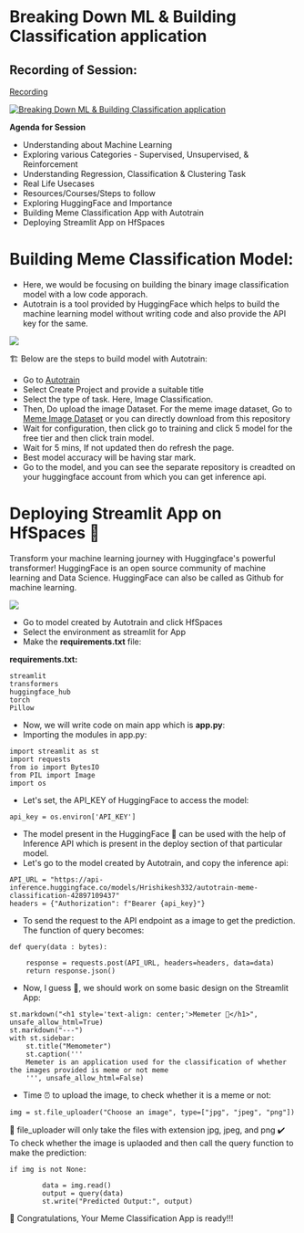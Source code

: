 
# Breaking Down ML & Building Classification application

## Recording of Session:

[Recording](https://www.youtube.com/watch?v=mhL8QEWo2j4)

[![Breaking Down ML & Building Classification application](https://img.youtube.com/vi/mhL8QEWo2j4/0.jpg)](https://www.youtube.com/watch?v=mhL8QEWo2j4)

**Agenda for Session**


* Understanding about Machine Learning
* Exploring various Categories - Supervised, Unsupervised, & Reinforcement
* Understanding Regression, Classification & Clustering Task
* Real Life Usecases
* Resources/Courses/Steps to follow
* Exploring HuggingFace and Importance
* Building Meme Classification App with Autotrain
* Deploying Streamlit App on HfSpaces


# Building Meme Classification Model:

* Here, we would be focusing on building the binary image classification model with a low code apporach.
* Autotrain is a tool provided by HuggingFace which helps to build the machine learning model without writing code and also provide the API key for the same.


![](https://miro.medium.com/v2/resize:fit:720/format:webp/1*o8TsDzgR6yIeFgogWmuVgA.png)

🏗️ Below are the steps to build model with Autotrain:
* Go to [Autotrain](https://huggingface.co/autotrain)
* Select Create Project and provide a suitable title
* Select the type of task. Here, Image Classification.
* Then, Do upload the image Dataset. For the meme image dataset, Go to [Meme Image Dataset]() or you can directly download from this repository
* Wait for configuration, then click go to training and click 5 model for the free tier and then click train model.
* Wait for 5 mins, If not updated then do refresh the page. 
* Best model accuracy will be having star mark.
* Go to the model, and you can see the separate repository is creadted on your huggingface account from which you can get inference api.


# Deploying Streamlit App on HfSpaces 🤗

Transform your machine learning journey with Huggingface's powerful transformer! HuggingFace is an open source community of machine learning and Data Science. HuggingFace can also be called as Github for machine learning.

![](https://dxj7eshgz03ln.cloudfront.net/production/textual/image/641903/original_ratio_extra_large_81fe0e8b-4a08-4f89-9b10-f31578aa350f.gif)



* Go to model created by Autotrain and click HfSpaces
* Select the environment as streamlit for App
* Make the **requirements.txt** file:

**requirements.txt:**
```
streamlit
transformers
huggingface_hub
torch
Pillow
```

* Now, we will write code on main app which is **app.py**:
* Importing the modules in app.py:
```
import streamlit as st
import requests
from io import BytesIO
from PIL import Image
import os
```
* Let's set, the API_KEY of HuggingFace to access the model:

```
api_key = os.environ['API_KEY']
```
* The model present in the HuggingFace 🤗 can be used with the help of Inference API which is present in the deploy section of that particular model.
* Let's go to the model created by Autotrain, and copy the inference api:

```
API_URL = "https://api-inference.huggingface.co/models/Hrishikesh332/autotrain-meme-classification-42897109437"
headers = {"Authorization": f"Bearer {api_key}"}
```
* To send the request to the API endpoint as a image to get the prediction. The function of query becomes:

```
def query(data : bytes):

    response = requests.post(API_URL, headers=headers, data=data)
    return response.json()

```
* Now, I guess 🤔, we should work on some basic design on the Streamlit App:

```
st.markdown("<h1 style='text-align: center;'>Memeter 💬</h1>", unsafe_allow_html=True)
st.markdown("---")
with st.sidebar:
    st.title("Memometer")
    st.caption('''
    Memeter is an application used for the classification of whether the images provided is meme or not meme
    ''', unsafe_allow_html=False)
```
* Time ⏰ to upload the image, to check whether it is a meme or not:
```
img = st.file_uploader("Choose an image", type=["jpg", "jpeg", "png"])
```
📁 file_uploader will only take the files with extension jpg, jpeg, and png
✔️ To check whether the image is uplaoded and then call the query function to make the prediction:

```
if img is not None:

        data = img.read()
        output = query(data)
        st.write("Predicted Output:", output)
```
🎉 Congratulations, Your Meme Classification App is ready!!!


